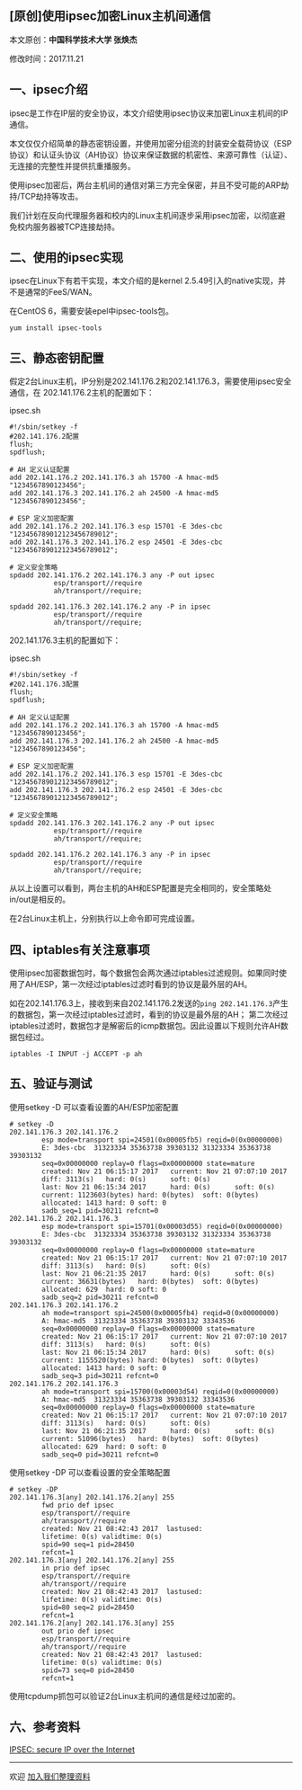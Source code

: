 ## [原创]使用ipsec加密Linux主机间通信

本文原创：**中国科学技术大学 张焕杰**

修改时间：2017.11.21

## 一、ipsec介绍

ipsec是工作在IP层的安全协议，本文介绍使用ipsec协议来加密Linux主机间的IP通信。

本文仅仅介绍简单的静态密钥设置，并使用加密分组流的封装安全载荷协议（ESP协议）和认证头协议（AH协议）协议来保证数据的机密性、来源可靠性（认证）、无连接的完整性并提供抗重播服务。

使用ipsec加密后，两台主机间的通信对第三方完全保密，并且不受可能的ARP劫持/TCP劫持等攻击。

我们计划在反向代理服务器和校内的Linux主机间逐步采用ipsec加密，以彻底避免校内服务器被TCP连接劫持。

## 二、使用的ipsec实现

ipsec在Linux下有若干实现，本文介绍的是kernel 2.5.49引入的native实现，并不是通常的FeeS/WAN。

在CentOS 6，需要安装epel中ipsec-tools包。
```
yum install ipsec-tools
```

## 三、静态密钥配置

假定2台Linux主机，IP分别是202.141.176.2和202.141.176.3，需要使用ipsec安全通信，在
202.141.176.2主机的配置如下：

ipsec.sh
````
#!/sbin/setkey -f
#202.141.176.2配置
flush;
spdflush;

# AH 定义认证配置
add 202.141.176.2 202.141.176.3 ah 15700 -A hmac-md5 "1234567890123456";
add 202.141.176.3 202.141.176.2 ah 24500 -A hmac-md5 "1234567890123456";

# ESP 定义加密配置
add 202.141.176.2 202.141.176.3 esp 15701 -E 3des-cbc "123456789012123456789012";
add 202.141.176.3 202.141.176.2 esp 24501 -E 3des-cbc "123456789012123456789012";

# 定义安全策略
spdadd 202.141.176.2 202.141.176.3 any -P out ipsec
           esp/transport//require
           ah/transport//require;

spdadd 202.141.176.3 202.141.176.2 any -P in ipsec
           esp/transport//require
           ah/transport//require;
````

202.141.176.3主机的配置如下：

ipsec.sh
````
#!/sbin/setkey -f
#202.141.176.3配置
flush;
spdflush;

# AH 定义认证配置
add 202.141.176.2 202.141.176.3 ah 15700 -A hmac-md5 "1234567890123456";
add 202.141.176.3 202.141.176.2 ah 24500 -A hmac-md5 "1234567890123456";

# ESP 定义加密配置
add 202.141.176.2 202.141.176.3 esp 15701 -E 3des-cbc "123456789012123456789012";
add 202.141.176.3 202.141.176.2 esp 24501 -E 3des-cbc "123456789012123456789012";

# 定义安全策略
spdadd 202.141.176.3 202.141.176.2 any -P out ipsec
           esp/transport//require
           ah/transport//require;

spdadd 202.141.176.2 202.141.176.3 any -P in ipsec
           esp/transport//require
           ah/transport//require;
````

从以上设置可以看到，两台主机的AH和ESP配置是完全相同的，安全策略处 in/out是相反的。

在2台Linux主机上，分别执行以上命令即可完成设置。

## 四、iptables有关注意事项

使用ipsec加密数据包时，每个数据包会两次通过iptables过滤规则。如果同时使用了AH/ESP，第一次经过iptables过滤时看到的协议是最外层的AH。

如在202.141.176.3上，接收到来自202.141.176.2发送的`ping 202.141.176.3`产生的数据包，第一次经过iptables过滤时，看到的协议是最外层的AH；
第二次经过iptables过滤时，数据包才是解密后的icmp数据包。因此设置以下规则允许AH数据包经过。
```
iptables -I INPUT -j ACCEPT -p ah
```

## 五、验证与测试

使用setkey -D 可以查看设置的AH/ESP加密配置
````
# setkey -D
202.141.176.3 202.141.176.2
        esp mode=transport spi=24501(0x00005fb5) reqid=0(0x00000000)
        E: 3des-cbc  31323334 35363738 39303132 31323334 35363738 39303132
        seq=0x00000000 replay=0 flags=0x00000000 state=mature
        created: Nov 21 06:15:17 2017   current: Nov 21 07:07:10 2017
        diff: 3113(s)   hard: 0(s)      soft: 0(s)
        last: Nov 21 06:15:34 2017      hard: 0(s)      soft: 0(s)
        current: 1123603(bytes) hard: 0(bytes)  soft: 0(bytes)
        allocated: 1413 hard: 0 soft: 0
        sadb_seq=1 pid=30211 refcnt=0
202.141.176.2 202.141.176.3
        esp mode=transport spi=15701(0x00003d55) reqid=0(0x00000000)
        E: 3des-cbc  31323334 35363738 39303132 31323334 35363738 39303132
        seq=0x00000000 replay=0 flags=0x00000000 state=mature
        created: Nov 21 06:15:17 2017   current: Nov 21 07:07:10 2017
        diff: 3113(s)   hard: 0(s)      soft: 0(s)
        last: Nov 21 06:21:35 2017      hard: 0(s)      soft: 0(s)
        current: 36631(bytes)   hard: 0(bytes)  soft: 0(bytes)
        allocated: 629  hard: 0 soft: 0
        sadb_seq=2 pid=30211 refcnt=0
202.141.176.3 202.141.176.2
        ah mode=transport spi=24500(0x00005fb4) reqid=0(0x00000000)
        A: hmac-md5  31323334 35363738 39303132 33343536
        seq=0x00000000 replay=0 flags=0x00000000 state=mature
        created: Nov 21 06:15:17 2017   current: Nov 21 07:07:10 2017
        diff: 3113(s)   hard: 0(s)      soft: 0(s)
        last: Nov 21 06:15:34 2017      hard: 0(s)      soft: 0(s)
        current: 1155520(bytes) hard: 0(bytes)  soft: 0(bytes)
        allocated: 1413 hard: 0 soft: 0
        sadb_seq=3 pid=30211 refcnt=0
202.141.176.2 202.141.176.3
        ah mode=transport spi=15700(0x00003d54) reqid=0(0x00000000)
        A: hmac-md5  31323334 35363738 39303132 33343536
        seq=0x00000000 replay=0 flags=0x00000000 state=mature
        created: Nov 21 06:15:17 2017   current: Nov 21 07:07:10 2017
        diff: 3113(s)   hard: 0(s)      soft: 0(s)
        last: Nov 21 06:21:35 2017      hard: 0(s)      soft: 0(s)
        current: 51096(bytes)   hard: 0(bytes)  soft: 0(bytes)
        allocated: 629  hard: 0 soft: 0
        sadb_seq=0 pid=30211 refcnt=0
````
使用setkey -DP 可以查看设置的安全策略配置
````
# setkey -DP
202.141.176.3[any] 202.141.176.2[any] 255
        fwd prio def ipsec
        esp/transport//require
        ah/transport//require
        created: Nov 21 08:42:43 2017  lastused:
        lifetime: 0(s) validtime: 0(s)
        spid=90 seq=1 pid=28450
        refcnt=1
202.141.176.3[any] 202.141.176.2[any] 255
        in prio def ipsec
        esp/transport//require
        ah/transport//require
        created: Nov 21 08:42:43 2017  lastused:
        lifetime: 0(s) validtime: 0(s)
        spid=80 seq=2 pid=28450
        refcnt=1
202.141.176.2[any] 202.141.176.3[any] 255
        out prio def ipsec
        esp/transport//require
        ah/transport//require
        created: Nov 21 08:42:43 2017  lastused:
        lifetime: 0(s) validtime: 0(s)
        spid=73 seq=0 pid=28450
        refcnt=1
````
		
使用tcpdump抓包可以验证2台Linux主机间的通信是经过加密的。

## 六、参考资料

[IPSEC: secure IP over the Internet](http://lartc.org/howto/lartc.ipsec.html)


***
欢迎 [加入我们整理资料](https://github.com/bg6cq/ITTS)
